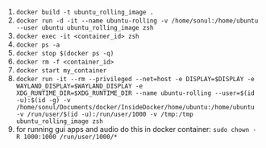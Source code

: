 1. `docker build -t ubuntu_rolling_image .`
2. `docker run -d -it --name ubuntu-rolling -v /home/sonul:/home/ubuntu --user ubuntu ubuntu_rolling_image zsh`
3. `docker exec -it <container_id> zsh`
4. `docker ps -a`
5. `docker stop $(docker ps -q)`
6. `docker rm -f <container_id>`
7. `docker start my_container`
8. `docker run -it --rm --privileged --net=host -e DISPLAY=$DISPLAY -e WAYLAND_DISPLAY=$WAYLAND_DISPLAY -e XDG_RUNTIME_DIR=$XDG_RUNTIME_DIR --name ubuntu-rolling --user=$(id -u):$(id -g) -v /home/sonul/Documents/docker/InsideDocker/home/ubuntu:/home/ubuntu -v /run/user/$(id -u):/run/user/1000 -v /tmp:/tmp ubuntu_rolling_image zsh`
9. for running gui apps and audio do this in docker container: `sudo chown -R 1000:1000 /run/user/1000/*`


   
